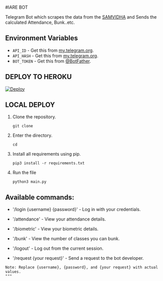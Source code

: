 #IARE BOT

Telegram Bot which scrapes the data from the [SAMVIDHA](https://samvidha.iare.ac.in/index) and Sends the calculated Attendance, Bunk..etc.

## Environment Variables

- `API_ID` - Get this from [my.telegram.org](https://my.telegram.org/auth).
- `API_HASH` - Get this from [my.telegram.org](https://my.telegram.org/auth).
- `BOT_TOKEN` - Get this from [@BotFather](https://t.me/BotFather).

## DEPLOY TO HEROKU

[![Deploy](https://www.herokucdn.com/deploy/button.svg)](https://heroku.com/deploy?template=https://github.com/samadii/Transcript-Extractor-Bot)


## LOCAL DEPLOY
1. Clone the repository.
   ```
   git clone 
   ```
2. Enter the directory.
   ```
   cd 
   ```
3. Install all requirements using pip.
   ```
   pip3 install -r requirements.txt
   ```
4. Run the file
   ```
   python3 main.py
   ```
## Available commands:
-    '/login {username} {password}' - Log in with your credentials.

-    '/attendance' - View your attendance details.

-    '/biometric' - View your biometric details.

-    '/bunk' - View the number of classes you can bunk.

-    '/logout' - Log out from the current session.

-    '/request {your request}' - Send a request to the bot developer.

    Note: Replace {username}, {password}, and {your request} with actual values.
    """



